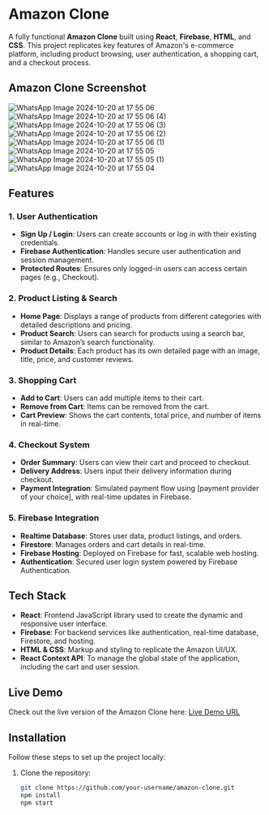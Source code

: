 # Amazon Clone

A fully functional **Amazon Clone** built using **React**, **Firebase**, **HTML**, and **CSS**. This project replicates key features of Amazon's e-commerce platform, including product browsing, user authentication, a shopping cart, and a checkout process.

## Amazon Clone Screenshot

![WhatsApp Image 2024-10-20 at 17 55 06](https://github.com/user-attachments/assets/8663d414-c517-463d-a179-d002a2fa26f0)
![WhatsApp Image 2024-10-20 at 17 55 06 (4)](https://github.com/user-attachments/assets/79d697db-ecd6-4f3d-a089-553ce9d43c5f)
![WhatsApp Image 2024-10-20 at 17 55 06 (3)](https://github.com/user-attachments/assets/20b9ddb1-6894-4504-871d-0ea6d4218857)
![WhatsApp Image 2024-10-20 at 17 55 06 (2)](https://github.com/user-attachments/assets/77e8f1d3-698f-4803-9860-75af68ca3e31)
![WhatsApp Image 2024-10-20 at 17 55 06 (1)](https://github.com/user-attachments/assets/4cbc7e92-0966-4f13-8980-e9e82fdc626b)
![WhatsApp Image 2024-10-20 at 17 55 05](https://github.com/user-attachments/assets/ee3d9d00-bce2-4e3b-a696-78cb625980fd)
![WhatsApp Image 2024-10-20 at 17 55 05 (1)](https://github.com/user-attachments/assets/dda9168f-60ad-4360-87a3-f6f84c1b7286)
![WhatsApp Image 2024-10-20 at 17 55 04](https://github.com/user-attachments/assets/f3b5c062-4c85-458a-a805-0dd96bc8a40d)



## Features

### 1. User Authentication
- **Sign Up / Login**: Users can create accounts or log in with their existing credentials.
- **Firebase Authentication**: Handles secure user authentication and session management.
- **Protected Routes**: Ensures only logged-in users can access certain pages (e.g., Checkout).

### 2. Product Listing & Search
- **Home Page**: Displays a range of products from different categories with detailed descriptions and pricing.
- **Product Search**: Users can search for products using a search bar, similar to Amazon’s search functionality.
- **Product Details**: Each product has its own detailed page with an image, title, price, and customer reviews.

### 3. Shopping Cart
- **Add to Cart**: Users can add multiple items to their cart.
- **Remove from Cart**: Items can be removed from the cart.
- **Cart Preview**: Shows the cart contents, total price, and number of items in real-time.

### 4. Checkout System
- **Order Summary**: Users can view their cart and proceed to checkout.
- **Delivery Address**: Users input their delivery information during checkout.
- **Payment Integration**: Simulated payment flow using [payment provider of your choice], with real-time updates in Firebase.

### 5. Firebase Integration
- **Realtime Database**: Stores user data, product listings, and orders.
- **Firestore**: Manages orders and cart details in real-time.
- **Firebase Hosting**: Deployed on Firebase for fast, scalable web hosting.
- **Authentication**: Secured user login system powered by Firebase Authentication.

## Tech Stack

- **React**: Frontend JavaScript library used to create the dynamic and responsive user interface.
- **Firebase**: For backend services like authentication, real-time database, Firestore, and hosting.
- **HTML & CSS**: Markup and styling to replicate the Amazon UI/UX.
- **React Context API**: To manage the global state of the application, including the cart and user session.

## Live Demo

Check out the live version of the Amazon Clone here: [Live Demo URL](https://mellifluous-kheer-214a62.netlify.app/)

## Installation

Follow these steps to set up the project locally:

1. Clone the repository:

   ```bash
   git clone https://github.com/your-username/amazon-clone.git
   npm install
   npm start


